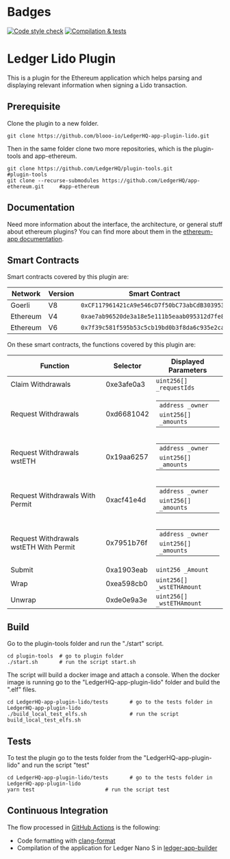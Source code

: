 # Badges

[![Code style check](https://github.com/blooo-io/LedgerHQ-app-plugin-lido/actions/workflows/lint-workflow.yml/badge.svg)](https://github.com/blooo-io/LedgerHQ-app-plugin-lido/actions/workflows/lint-workflow.yml)
[![Compilation & tests](https://github.com/blooo-io/LedgerHQ-app-plugin-lido/actions/workflows/ci-workflow.yml/badge.svg)](https://github.com/blooo-io/LedgerHQ-app-plugin-lido/actions/workflows/ci-workflow.yml)

# Ledger Lido Plugin

This is a plugin for the Ethereum application which helps parsing and displaying relevant information when signing a Lido transaction.

## Prerequisite

Clone the plugin to a new folder.

```shell
git clone https://github.com/blooo-io/LedgerHQ-app-plugin-lido.git
```

Then in the same folder clone two more repositories, which is the plugin-tools and app-ethereum.

```shell
git clone https://github.com/LedgerHQ/plugin-tools.git                          #plugin-tools
git clone --recurse-submodules https://github.com/LedgerHQ/app-ethereum.git     #app-ethereum
```

## Documentation

Need more information about the interface, the architecture, or general stuff about ethereum plugins? You can find more about them in the [ethereum-app documentation](https://github.com/LedgerHQ/app-ethereum/blob/master/doc/ethapp_plugins.asc).

## Smart Contracts

Smart contracts covered by this plugin are:

| Network  | Version | Smart Contract                               |
| -------- | ------- | -------------------------------------------- |
| Goerli   | V8      | `0xCF117961421cA9e546cD7f50bC73abCdB3039533` |
| Ethereum | V4      | `0xae7ab96520de3a18e5e111b5eaab095312d7fe84` |
| Ethereum | V6      | `0x7f39c581f595b53c5cb19bd0b3f8da6c935e2ca0` |

On these smart contracts, the functions covered by this plugin are:

| Function                               | Selector   | Displayed Parameters                                                                                                                |
| -------------------------------------- | ---------- | ----------------------------------------------------------------------------------------------------------------------------------- |
| Claim Withdrawals                      | 0xe3afe0a3 | <code>uint256[] \_requestIds</code>                                                                                                 |
| Request Withdrawals                    | 0xd6681042 | <table> <tbody> <tr><td><code>address \_owner</code></td></tr> <tr><td><code>uint256[] \_amounts</code></td></tr> </tbody> </table> |
| Request Withdrawals wstETH             | 0x19aa6257 | <table> <tbody> <tr><td><code>address \_owner</code></td></tr> <tr><td><code>uint256[] \_amounts</code></td></tr> </tbody> </table> |
| Request Withdrawals With Permit        | 0xacf41e4d | <table> <tbody> <tr><td><code>address \_owner</code></td></tr> <tr><td><code>uint256[] \_amounts</code></td></tr> </tbody> </table> |
| Request Withdrawals wstETH With Permit | 0x7951b76f | <table> <tbody> <tr><td><code>address \_owner</code></td></tr> <tr><td><code>uint256[] \_amounts</code></td></tr> </tbody> </table> |
| Submit                                 | 0xa1903eab | <code>uint256 \_Amount</code>                                                                                                       |
| Wrap                                   | 0xea598cb0 | <code>uint256[] \_wstETHAmount</code>                                                                                               |
| Unwrap                                 | 0xde0e9a3e | <code>uint256[] \_wstETHAmount</code>                                                                                               |

## Build

Go to the plugin-tools folder and run the "./start" script.

```shell
cd plugin-tools  # go to plugin folder
./start.sh       # run the script start.sh
```

The script will build a docker image and attach a console.
When the docker image is running go to the "LedgerHQ-app-plugin-lido" folder and build the ".elf" files.

```shell
cd LedgerHQ-app-plugin-lido/tests       # go to the tests folder in LedgerHQ-app-plugin-lido
./build_local_test_elfs.sh              # run the script build_local_test_elfs.sh
```

## Tests

To test the plugin go to the tests folder from the "LedgerHQ-app-plugin-lido" and run the script "test"

```shell
cd LedgerHQ-app-plugin-lido/tests       # go to the tests folder in LedgerHQ-app-plugin-lido
yarn test                       # run the script test
```

## Continuous Integration

The flow processed in [GitHub Actions](https://github.com/features/actions) is the following:

- Code formatting with [clang-format](http://clang.llvm.org/docs/ClangFormat.html)
- Compilation of the application for Ledger Nano S in [ledger-app-builder](https://github.com/LedgerHQ/ledger-app-builder)
